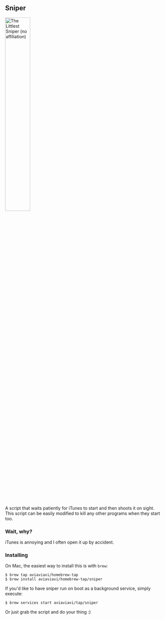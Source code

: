 ## Sniper

<img src="https://i.imgur.com/fXXyXr9.jpg" alt="The Littlest Sniper (no affiliation)" width="40%"> 

A script that waits patiently for iTunes to start and then shoots it on sight. This script can be easily modified to kill any other programs when they start too. 

### Wait, why?

iTunes is annoying and I often open it up by accident.

### Installing

On Mac, the easiest way to install this is with `brew`:

```
$ brew tap aviaviavi/homebrew-tap
$ brew install aviaviavi/homebrew-tap/sniper
```

If you'd like to have sniper run on boot as a background service, simply execute:

```
$ brew services start aviaviavi/tap/sniper
```

Or just grab the script and do your thing :)
